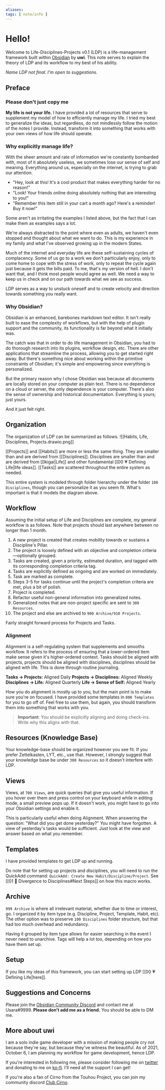 ```yaml
---
aliases: 
tags: [ note/info ]
---
```

# Hello!
Welcome to Life-Disciplines-Projects v0.1 (LDP) is a life-management framework built within [Obsidian](https://obsidian.md/) by **uwi**. This note serves to explain the theory of LDP and its workflow to my best of his ability.

*Name LDP not final. I'm open to suggestions.*

## Preface
### Please don't just copy me
**My life is not your life.** I have provided a lot of resources that serve to supplement my model of how to efficiently manage my life. I tried my best to generalize the ideas, but regardless, do not mindlessly follow the motion of the notes I provide. Instead, transform it into something that works with your own views of how life should operate.

### Why explicitly manage life?
With the sheer amount and rate of information we're constantly bombarded with, most of it absolutely useless, we sometimes lose our sense of self and meaning. Everything around us, especially on the internet, is trying to grab our attention. 
- "Hey, look at this! It's a cool product that makes everything harder for no reason!"
- "Look! Your friends online doing absolutely nothing that are interesting to you!"
- "Remember this item still in your cart a month ago? Here's a reminder! Buy it now!"

Some aren't as irritating the examples I listed above, but the fact that I can make them as examples says a lot.

We're always distracted to the point where even as adults, we haven't even stopped and thought about what we want to do. This is my experience in my family and what I've observed growing up in the modern States.

Much of the internet and everyday life are these self-sustaining cycles of complacency. Some of us go to a work we don't particularly enjoy, only to come home to cope with the stress of work, only to repeat the cycle again just because it gets the bills paid. To me, that's my version of hell. I don't want that, and I think most people would agree as well. We need a way to keep us in check and on our path towards what we see as success.

LDP serves as a way to unstuck oneself and to create velocity and direction towards something you really want. 

### Why Obsidian?
Obsidian is an enhanced, barebones markdown text editor. It isn't really built to ease the complexity of workflows, but with the help of plugin support and the community, its functionality is far beyond what it initially was.

The catch was that in order to do life management in Obsidian, you had to do thorough research into its plugins, workflow design, etc. There are other applications that streamline the process, allowing you to get started right away. But there's something nice about working within the primitive constraints of Obsidian; it's simple and empowering since everything is personalized.

But the primary reason why I chose Obsidian was because all documents are locally stored on your computer as plain text. There is no dependence on a cloud or server, the only dependence is your computer. There's also the sense of ownership and historical documentation. Everything is yours; just yours.

And it just felt right.

## Organization
The organization of LDP can be summarized as follows.
![[Habits, Life, Disciplines, Projects.drawio.png]]

[[Projects]] and [[Habits]] are more or less the same thing. They are smaller than and are derived from [[Disciplines]]. Disciplines are smaller than and are derived from [[Ikigai|Life]] and other fundamental [[00 💗 Defining Life|life ideas]]. [[Tasks]] are scattered throughout the entire system as needed.

This entire system is modeled through folder hierarchy under the folder `100 Disciplines`, though you can personalize it as you seem fit. What's important is that it models the diagram above.

## Workflow
Assuming the initial setup of Life and Disciplines are complete, my general workflow is as follows. Note that projects should last anywhere between no longer than 1 month.
1. A new project is created that creates mobility towards or sustains a Discipline's Pillar.
2. The project is loosely defined with an objective and completion criteria—optionally grouped.
3. Tasks are created, given a priority, estimated duration, and tagged with its corresponding completion criteria tag.
4. Tasks are explicitly defined as ongoing and are worked on immediately.
5. Task are marked as complete.
6. Steps 3-5 for tasks continue until the project's completion criteria are met, plus a bit of polish.
7. Project is completed.
8. Refactor useful non-general information into generalized notes.
9. Generalized notes that are non-project specific are sent to `300 Resources`.
10. The project and else are archived to `900 Archive/910 Projects`.

Fairly straight forward process for Projects and Tasks.

### Alignment
Alignment is a self-regulating system that supplements and smooths workflow. It refers to the process of ensuring that a lower-ordered item make sense given it's higher-ordered context. Tasks should be aligned with projects, projects should be aligned with disciplines, disciplines should be aligned with life. This is done through routine journaling.

**Tasks $\rightarrow$ Projects:** Aligned Daily
**Projects $\rightarrow$ Disciplines:** Aligned Weekly
**Disciplines $\rightarrow$ Life:** Aligned Quarterly
**Life $\rightarrow$ Sense of Self:** Aligned Yearly

How you do alignment is mostly up to you, but the main point is to make sure you're on focused. I have provided some templates in `800 Templates` for you to go off of. Feel free to use them, but again, you should transform them into something that works with you.

> **Important**: You should be explicitly aligning and doing check-ins. Write why this aligns with that.

## Resources (Knowledge Base)
Your knowledge-base should be organized however you see fit. If you prefer Zettelkasten, LYT, etc., use that. However, I strongly suggest that your knowledge base be under `300 Resources` so it doesn't interfere with LDP.

## Views
Views, at `700 Views`, are quick queries that give you useful information. If you hover over them and press control on your keyboard while in editing mode, a small preview pops up. If it doesn't work, you might have to go into your Obsidian settings and enable it.

This is particularly useful when doing Alignment. When answering the question: "What did you get done yesterday?" You might have forgotten. A view of yesterday's tasks would be sufficient. Just look at the view and answer based on what you remember.

## Templates
I have provided templates to get LDP up and running. 

Do note that for setting up projects and disciplines, you will need to run the QuickAdd command: `QuickAdd: Create New Habit/Discipline/Project`. See [[01 🔀 Divergence to Disciplines#Next Steps]] on how this macro works.

## Archive
`999 Archive` is where all irrelevant material, whether due to time or interest, go. I organized it by item type (e.g. Discipline, Project, Template, Habit, etc). The other option was to preserve `100 Disciplines` folder structure, but that had too much overhead and redundancy.

Having it grouped by item type allows for easier searching in the event I never need to unarchive. Tags will help a lot too, depending on how you have them set up.

## Setup
If you like my ideas of this framework, you can start setting up LDP [[00 💗 Defining Life|here]].

## Suggestions and Concerns
Please join the [Obsidian Community Discord](https://discord.com/invite/veuWUTm) and contact me at Usara#9999. **Please don't add me as a friend.** You should be able to DM me.

## More about uwi
I am a solo indie game developer with a mission of making people cry not because they're say, but because they've witness the beautiful. As of 2021, October 6, I am planning my workflow for game development, hence LDP.

If you're interested in following me, please consider following me on [twitter](https://twitter.com/uwidev) and donating to me on [ko-fi](https://ko-fi.com/uwidev). I'll need all the support I can get!

If you're also a fan of Cirno from the Touhou Project, you can join my community discord [Club Cirno](https://discord.com/invite/clubcirno).